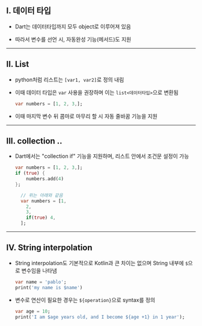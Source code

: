 ## I. 데이터 타입

- Dart는 데이터타입까지 모두 object로 이루어져 있음

- 따라서 변수를 선언 시, 자동완성 기능(메서드)도 지원

___

## II. List

- python처럼 리스트는 `[var1, var2]`로 정의 내림

- 이때 데이터 타입은 `var` 사용을 권장하며 이는 `list<데이터타입>`으로 변환됨
  
  ```dart
  var numbers = [1, 2, 3,];
  ```

- 이때 마지막 변수 뒤 콤마로 마무리 할 시 자동 줄바꿈 기능을 지원

___

## III. collection ..

- Dart에서는 "collection if" 기능을 지원하며, 리스트 안에서 조건문 설정이 가능
  
  ```dart
  var numbers = [1, 2, 3,];
  if (true) {
      numbers.add(4)
  };
  
    // 위는 아래와 같음 
    var numbers = [1,
      2,
      3,
      if(true) 4,
    ];
  ```

____

## IV. String interpolation

- String interpolation도 기본적으로 Kotlin과 큰 차이는 없으며 String 내부에 `$`으로 변수임을 나타냄
  
  ```dart
  var name = 'pablo';
  print('my name is $name')
  ```

- 변수로 연산이 필요한 경우는 `${operation}`으로 syntax를 정의
  
  ```dart
  var age = 10;
  print('I am $age years old, and I become ${age +1} in 1 year');
  ```

